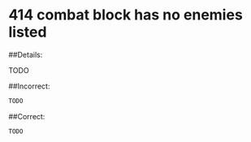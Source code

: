# 414 combat block has no enemies listed

##Details:

TODO

##Incorrect:

```markdown
TODO
```

##Correct:

```markdown
TODO
```